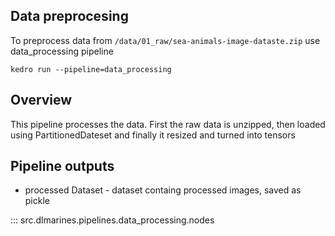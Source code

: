 ## Data preprocesing
To preprocess data from `/data/01_raw/sea-animals-image-dataste.zip` use data_processing pipeline
```
kedro run --pipeline=data_processing
```
## Overview

This pipeline processes the data. First the raw data is unzipped, then loaded using PartitionedDateset and finally it resized and turned into tensors 

## Pipeline outputs
* processed Dataset - dataset containg processed images, saved as pickle

::: src.dlmarines.pipelines.data_processing.nodes